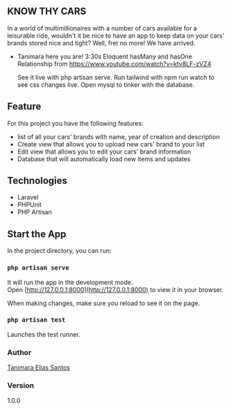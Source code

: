 ## KNOW THY CARS

In a world of multimillionaires with a number of cars available for a leisurable ride, wouldn't it be nice to have an app to keep data on your cars' brands stored nice and tight? Well, fret no more! We have arrived.

- Tanimara here you are!
  3:30s Eloquent hasMany and hasOne Relationship from https://www.youtube.com/watch?v=ktv8LF-zVZ4

  See it live with php artisan serve.
  Run tailwind with npm run watch to see css changes live.
  Open mysql to tinker with the database.

## Feature

For this project you have the following features:

- list of all your cars' brands with name, year of creation and description
- Create view that allows you to upload new cars' brand to your list
- Edit view that allows you to edit your cars' brand information
- Database that will automatically load new items and updates

## Technologies

- Laravel
- PHPUnit
- PHP Artisan

## Start the App

In the project directory, you can run:

### `php artisan serve`

It will run the app in the development mode.\
Open [http://127.0.0.1:8000](http://127.0.0.1:8000) to view it in your browser.

When making changes, make sure you reload to see it on the page.

### `php artisan test`

Launches the test runner.

### Author

[Tanimara Elias Santos](https://github.com/tanimaraeliassantos)

### Version

1.0.0

